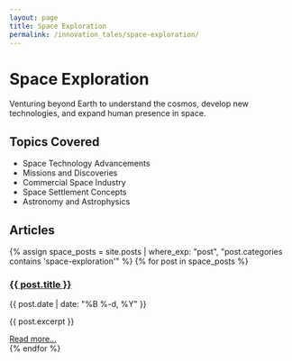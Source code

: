 ```yaml
---
layout: page
title: Space Exploration
permalink: /innovation_tales/space-exploration/
---
```


# Space Exploration

Venturing beyond Earth to understand the cosmos, develop new technologies, and expand human presence in space.

## Topics Covered

- Space Technology Advancements
- Missions and Discoveries
- Commercial Space Industry
- Space Settlement Concepts
- Astronomy and Astrophysics

## Articles

{% assign space_posts = site.posts | where_exp: "post", "post.categories contains 'space-exploration'" %}
{% for post in space_posts %}
  <div class="post-preview">
    <h3><a href="{{ post.url | relative_url }}">{{ post.title }}</a></h3>
    <p class="post-meta">{{ post.date | date: "%B %-d, %Y" }}</p>
    <p>{{ post.excerpt }}</p>
    <a href="{{ post.url | relative_url }}">Read more...</a>
  </div>
{% endfor %}
